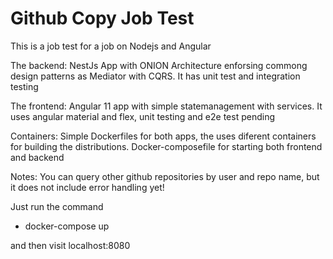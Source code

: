 # Github Copy Job Test
This is a job test for a job on Nodejs and Angular

The backend: NestJs App with ONION Architecture enforsing commong design patterns as Mediator with CQRS. It has unit test and integration testing

The frontend: Angular 11 app with simple statemanagement with services. It uses angular material and flex, unit testing and e2e test pending

Containers: Simple Dockerfiles for both apps, the uses diferent containers for building the distributions. Docker-composefile for starting both frontend and backend

Notes: You can query other github repositories by user and repo name, but it does not include error handling yet! 

Just run the command 
- docker-compose up

and then visit localhost:8080

